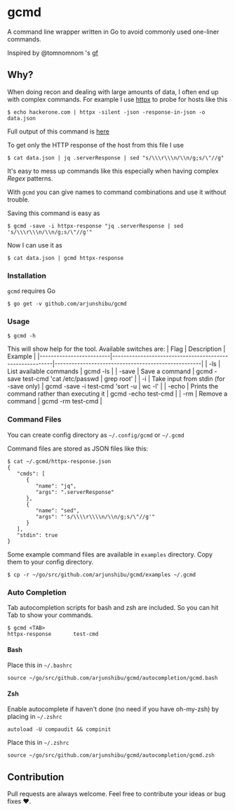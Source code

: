 # gcmd
A command line wrapper written in Go to avoid commonly used one-liner commands.

Inspired by @tomnomnom 's [gf](https://github.com/tomnomnom/gf)

## Why?
When doing recon and dealing with large amounts of data, I often end up with complex commands.
For example I use [httpx](https://github.com/projectdiscovery/httpx) to probe for hosts like this
```
$ echo hackerone.com | httpx -silent -json -response-in-json -o data.json
```
Full output of this command is [here](https://raw.githubusercontent.com/arjunshibu/gcmd/master/data.json)

To get only the HTTP response of the host from this file I use
```
$ cat data.json | jq .serverResponse | sed "s/\\\r\\\n/\\n/g;s/\"//g"
```
It's easy to mess up commands like this especially when having complex *Regex* patterns.

With `gcmd` you can give names to command combinations and use it without trouble.

Saving this command is easy as
```
$ gcmd -save -i httpx-response "jq .serverResponse | sed 's/\\\r\\\n/\\n/g;s/\"//g'"
```
Now I can use it as
```
$ cat data.json | gcmd httpx-response
```

### Installation
`gcmd` requires Go
```
$ go get -v github.com/arjunshibu/gcmd
```

### Usage
```
$ gcmd -h
```
This will show help for the tool.
Available switches are:
| Flag                    | Description                                             | Example                                            |
|-------------------------|---------------------------------------------------------|----------------------------------------------------|
| -ls                     | List available commands                                 | gcmd -ls                                           |
| -save                   | Save a command                                          | gcmd -save test-cmd 'cat /etc/passwd \| grep root' |
| -i                      | Take input from stdin (for -save only)                  | gcmd -save -i test-cmd 'sort -u \| wc -l'          |
| -echo                   | Prints the command rather than executing it             | gcmd -echo test-cmd                                |
| -rm                     | Remove a command                                        | gcmd -rm test-cmd                                  |

### Command Files
You can create config directory as `~/.config/gcmd` or `~/.gcmd`

Command files are stored as JSON files like this:
```
$ cat ~/.gcmd/httpx-response.json
{
   "cmds": [
      {
         "name": "jq",
         "args": ".serverResponse"
      },
      {
         "name": "sed",
         "args": "'s/\\\\r\\\\n/\\n/g;s/\"//g'"
      }
   ],
   "stdin": true
}
```

Some example command files are available in `examples` directory. Copy them to your config directory.
```
$ cp -r ~/go/src/github.com/arjunshibu/gcmd/examples ~/.gcmd
```

### Auto Completion
Tab autocompletion scripts for bash and zsh are included. So you can hit Tab to show your commands.
```
$ gcmd <TAB>
httpx-response       test-cmd
```
#### Bash
Place this in `~/.bashrc`
```
source ~/go/src/github.com/arjunshibu/gcmd/autocompletion/gcmd.bash
```
#### Zsh
Enable autocomplete if haven't done (no need if you have oh-my-zsh) by placing in `~/.zshrc`
```
autoload -U compaudit && compinit
```
Place this in `~/.zshrc`
```
source ~/go/src/github.com/arjunshibu/gcmd/autocompletion/gcmd.zsh
```

## Contribution

Pull requests are always welcome. Feel free to contribute your ideas or bug fixes :heart:.
